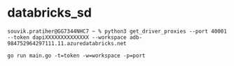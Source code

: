 # databricks_sd


```commandline
souvik.pratiher@GG7344NHC7 ~ % python3 get_driver_proxies --port 40001 --token dapiXXXXXXXXXXXXXX --workspace adb-984752964297111.11.azuredatabricks.net 
```

```shell
go run main.go -t=token -w=workspace -p=port
```
